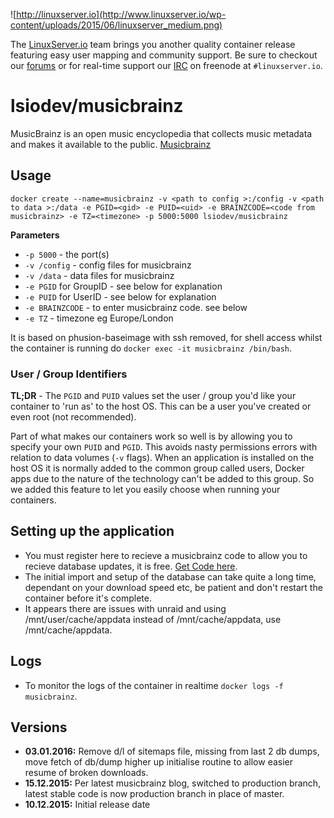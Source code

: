![http://linuxserver.io](http://www.linuxserver.io/wp-content/uploads/2015/06/linuxserver_medium.png)

The [LinuxServer.io](https://www.linuxserver.io/) team brings you another quality container release featuring easy user mapping and community support. Be sure to checkout our [forums](https://forum.linuxserver.io/index.php) or for real-time support our [IRC](https://www.linuxserver.io/index.php/irc/) on freenode at `#linuxserver.io`.

# lsiodev/musicbrainz

MusicBrainz is an open music encyclopedia that collects music metadata and makes it available to the public. [Musicbrainz](https://musicbrainz.org/)

## Usage

```
docker create --name=musicbrainz -v <path to config >:/config -v <path to data >:/data -e PGID=<gid> -e PUID=<uid> -e BRAINZCODE=<code from musicbrainz> -e TZ=<timezone> -p 5000:5000 lsiodev/musicbrainz
```

**Parameters**

* `-p 5000` - the port(s)
* `-v /config` - config files for musicbrainz
* `-v /data` - data files for musicbrainz
* `-e PGID` for GroupID - see below for explanation
* `-e PUID` for UserID - see below for explanation
* `-e BRAINZCODE` - to enter musicbrainz code. see below
* `-e TZ` - timezone eg Europe/London

It is based on phusion-baseimage with ssh removed, for shell access whilst the container is running do `docker exec -it musicbrainz /bin/bash`.

### User / Group Identifiers

**TL;DR** - The `PGID` and `PUID` values set the user / group you'd like your container to 'run as' to the host OS. This can be a user you've created or even root (not recommended).

Part of what makes our containers work so well is by allowing you to specify your own `PUID` and `PGID`. This avoids nasty permissions errors with relation to data volumes (`-v` flags). When an application is installed on the host OS it is normally added to the common group called users, Docker apps due to the nature of the technology can't be added to this group. So we added this feature to let you easily choose when running your containers.

## Setting up the application 

* You must register here to recieve a musicbrainz code to allow you to recieve database updates, it is free. [Get Code here](https://metabrainz.org/supporters/account-type). 
* The initial import and setup of the database can take quite a long time, dependant on your download speed etc, be patient and don't restart the container before it's complete.
* It appears there are issues with unraid and using /mnt/user/cache/appdata instead of /mnt/cache/appdata, use /mnt/cache/appdata.

## Logs
* To monitor the logs of the container in realtime `docker logs -f musicbrainz`.



## Versions
+ **03.01.2016:** Remove d/l of sitemaps file, missing from last 2 db dumps, move fetch of db/dump higher up initialise routine to allow easier resume of broken downloads.
+ **15.12.2015:** Per latest musicbrainz blog, switched to production branch,
latest stable code is now production branch in place of master.
+ **10.12.2015:** Initial release date 



